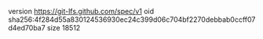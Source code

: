 version https://git-lfs.github.com/spec/v1
oid sha256:4f284d55a830124536930ec24c399d06c704bf2270debbab0ccff07d4ed70ba7
size 18512
